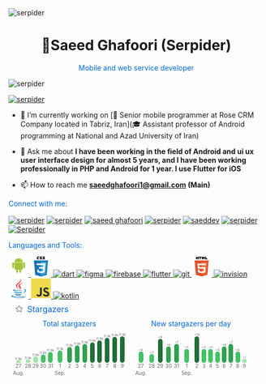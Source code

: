 <img src="http://moblnodezh.com/Github%20Header.jpg" alt="serpider" />

<h1 align="center">👋Saeed Ghafoori (Serpider)</h1>
<h3 align="center">Mobile and web service developer</h3>

<p align="left"> <img src="https://komarev.com/ghpvc/?username=serpider&label=Profile%20views&color=0e75b6&style=flat" alt="serpider" /> </p>


<p align="left"> <a href="https://twitter.com/serpider" target="blank"><img src="https://img.shields.io/twitter/follow/serpider?logo=twitter&style=for-the-badge" alt="serpider" /></a> </p>

- 🔭 I’m currently working on [🎯 Senior mobile programmer at Rose CRM Company located in Tabriz, Iran](🎓 Assistant professor of Android programming at National and Azad University of Iran)

- 💬 Ask me about **I have been working in the field of Android and ui ux user interface design for almost 5 years, and I have been working professionally in PHP and Android for 1 year. I use Flutter for iOS**

- 📫 How to reach me **saeedghafoori1@gmail.com (Main)**

<h3 align="left">Connect with me:</h3>
<p align="left">
<a href="https://dev.to/serpider" target="blank"><img align="center" src="https://raw.githubusercontent.com/rahuldkjain/github-profile-readme-generator/master/src/images/icons/Social/devto.svg" alt="serpider" height="30" width="40" /></a>
<a href="https://twitter.com/serpider" target="blank"><img align="center" src="https://raw.githubusercontent.com/rahuldkjain/github-profile-readme-generator/master/src/images/icons/Social/twitter.svg" alt="serpider" height="30" width="40" /></a>
<a href="https://linkedin.com/in/saeed ghafoori" target="blank"><img align="center" src="https://raw.githubusercontent.com/rahuldkjain/github-profile-readme-generator/master/src/images/icons/Social/linked-in-alt.svg" alt="saeed ghafoori" height="30" width="40" /></a>
<a href="https://stackoverflow.com/users/serpider" target="blank"><img align="center" src="https://raw.githubusercontent.com/rahuldkjain/github-profile-readme-generator/master/src/images/icons/Social/stack-overflow.svg" alt="serpider" height="30" width="40" /></a>
<a href="https://instagram.com/saeddev" target="blank"><img align="center" src="https://raw.githubusercontent.com/rahuldkjain/github-profile-readme-generator/master/src/images/icons/Social/instagram.svg" alt="saeddev" height="30" width="40" /></a>
<a href="https://www.youtube.com/c/serpider" target="blank"><img align="center" src="https://raw.githubusercontent.com/rahuldkjain/github-profile-readme-generator/master/src/images/icons/Social/youtube.svg" alt="serpider" height="30" width="40" /></a>
<a href="https://discord.gg/Serpider" target="blank"><img align="center" src="https://raw.githubusercontent.com/rahuldkjain/github-profile-readme-generator/master/src/images/icons/Social/discord.svg" alt="Serpider" height="30" width="40" /></a>
</p>

<h3 align="left">Languages and Tools:</h3>
<p align="left"> <a href="https://developer.android.com" target="_blank" rel="noreferrer"> <img src="https://raw.githubusercontent.com/devicons/devicon/master/icons/android/android-original-wordmark.svg" alt="android" width="40" height="40"/> </a> <a href="https://www.w3schools.com/css/" target="_blank" rel="noreferrer"> <img src="https://raw.githubusercontent.com/devicons/devicon/master/icons/css3/css3-original-wordmark.svg" alt="css3" width="40" height="40"/> </a> <a href="https://dart.dev" target="_blank" rel="noreferrer"> <img src="https://www.vectorlogo.zone/logos/dartlang/dartlang-icon.svg" alt="dart" width="40" height="40"/> </a> <a href="https://www.figma.com/" target="_blank" rel="noreferrer"> <img src="https://www.vectorlogo.zone/logos/figma/figma-icon.svg" alt="figma" width="40" height="40"/> </a> <a href="https://firebase.google.com/" target="_blank" rel="noreferrer"> <img src="https://www.vectorlogo.zone/logos/firebase/firebase-icon.svg" alt="firebase" width="40" height="40"/> </a> <a href="https://flutter.dev" target="_blank" rel="noreferrer"> <img src="https://www.vectorlogo.zone/logos/flutterio/flutterio-icon.svg" alt="flutter" width="40" height="40"/> </a> <a href="https://git-scm.com/" target="_blank" rel="noreferrer"> <img src="https://www.vectorlogo.zone/logos/git-scm/git-scm-icon.svg" alt="git" width="40" height="40"/> </a> <a href="https://www.w3.org/html/" target="_blank" rel="noreferrer"> <img src="https://raw.githubusercontent.com/devicons/devicon/master/icons/html5/html5-original-wordmark.svg" alt="html5" width="40" height="40"/> </a> <a href="https://www.invisionapp.com/" target="_blank" rel="noreferrer"> <img src="https://www.vectorlogo.zone/logos/invisionapp/invisionapp-icon.svg" alt="invision" width="40" height="40"/> </a> <a href="https://www.java.com" target="_blank" rel="noreferrer"> <img src="https://raw.githubusercontent.com/devicons/devicon/master/icons/java/java-original.svg" alt="java" width="40" height="40"/> </a> <a href="https://developer.mozilla.org/en-US/docs/Web/JavaScript" target="_blank" rel="noreferrer"> <img src="https://raw.githubusercontent.com/devicons/devicon/master/icons/javascript/javascript-original.svg" alt="javascript" width="40" height="40"/> </a> <a href="https://kotlinlang.org" target="_blank" rel="noreferrer"> <img src="https://www.vectorlogo.zone/logos/kotlinlang/kotlinlang-icon.svg" alt="kotlin" width="40" height="40"/> </a> <a href="https://www.linux.org/" target="_blank" rel="noreferrer"> 

<svg xmlns="http://www.w3.org/2000/svg" width="480" height="177" class="">
    <defs>
        <style/>
    </defs>
    <style>@keyframes animation-gauge{0%{stroke-dasharray:0 329}}@keyframes animation-rainbow{0%,to{color:#7f00ff;fill:#7f00ff}14%{color:#a933ff;fill:#a933ff}29%{color:#007fff;fill:#007fff}43%{color:#00ff7f;fill:#00ff7f}57%{color:#ff0;fill:#ff0}71%{color:#ff7f00;fill:#ff7f00}86%{color:red;fill:red}}svg{font-family:-apple-system,BlinkMacSystemFont,Segoe UI,Helvetica,Arial,sans-serif,Apple Color Emoji,Segoe UI Emoji;color:#777}h2,h3{margin:8px 0 2px;padding:0;color:#0366d6;font-weight:400}h2 svg,h3 svg{fill:currentColor}h2{font-size:16px}h3,svg{font-size:14px}section&gt;.field{margin-left:5px;margin-right:5px}.field{display:flex;align-items:center;margin-bottom:2px;white-space:nowrap}.field svg{margin:0 8px;fill:#959da5;flex-shrink:0}.row{display:flex;flex-wrap:wrap}.row section{flex:1 1 0}.chart-bars .entry,.column{display:flex;flex-direction:column;align-items:center}.margin-bottom{margin-bottom:16px}svg.bar{margin:4px 0}.chart{padding:0 8px}.chart-bars{display:flex;justify-content:space-between;align-items:flex-end;width:100%;margin:8px 0 4px;flex-grow:1;min-height:70px}.chart-bars .entry{flex-grow:1;font-size:10px;color:#666}.chart-bars .entry .value{font-size:6px}.chart-bars .bar{width:7px;background-color:var(--color-calendar-graph-day-bg);border:1px solid var(--color-calendar-graph-day-border);border-radius:5px}.chart-bars .entry .bottom{margin-bottom:-1rem;line-height:1rem}:root{--color-calendar-graph-day-bg:#ebedf0;--color-calendar-graph-day-border:rgba(27,31,35,0.06);--color-calendar-graph-day-L1-bg:#9be9a8;--color-calendar-graph-day-L2-bg:#40c463;--color-calendar-graph-day-L3-bg:#30a14e;--color-calendar-graph-day-L4-bg:#216e39;--color-calendar-halloween-graph-day-L1-bg:#ffee4a;--color-calendar-halloween-graph-day-L2-bg:#ffc501;--color-calendar-halloween-graph-day-L3-bg:#fe9600;--color-calendar-halloween-graph-day-L4-bg:#03001c;--color-calendar-winter-graph-day-L1-bg:#0a3069;--color-calendar-winter-graph-day-L2-bg:#0969da;--color-calendar-winter-graph-day-L3-bg:#54aeff;--color-calendar-winter-graph-day-L4-bg:#b6e3ff;--color-calendar-graph-day-L4-border:rgba(27,31,35,0.06);--color-calendar-graph-day-L3-border:rgba(27,31,35,0.06);--color-calendar-graph-day-L2-border:rgba(27,31,35,0.06);--color-calendar-graph-day-L1-border:rgba(27,31,35,0.06)}#metrics-end{width:100%}</style>
    <style/>
    <foreignObject x="0" y="0" width="100%" height="100%">
        <div xmlns="http://www.w3.org/1999/xhtml" xmlns:xlink="http://www.w3.org/1999/xlink" class="items-wrapper">
            <section class="stargazers">
                <h2 class="field">
                    <svg xmlns="http://www.w3.org/2000/svg" viewBox="0 0 16 16" width="16" height="16">
                        <path fill-rule="evenodd" d="M8 .25a.75.75 0 01.673.418l1.882 3.815 4.21.612a.75.75 0 01.416 1.279l-3.046 2.97.719 4.192a.75.75 0 01-1.088.791L8 12.347l-3.766 1.98a.75.75 0 01-1.088-.79l.72-4.194L.818 6.374a.75.75 0 01.416-1.28l4.21-.611L7.327.668A.75.75 0 018 .25zm0 2.445L6.615 5.5a.75.75 0 01-.564.41l-3.097.45 2.24 2.184a.75.75 0 01.216.664l-.528 3.084 2.769-1.456a.75.75 0 01.698 0l2.77 1.456-.53-3.084a.75.75 0 01.216-.664l2.24-2.183-3.096-.45a.75.75 0 01-.564-.41L8 2.694v.001z"/>
                    </svg>
                    Stargazers
                </h2>
                <div class="row margin-bottom">
                    <section class="column chart">
                        <h3>Total stargazers</h3>
                        <div class="chart-bars">
                            <div class="entry">
                                <span class="value">11.8k</span>
                                <div class="bar" style="height: 2.5px; background-color: var(--color-calendar-graph-day-L1-bg)"></div>
                                27
                                <div class="bottom">Aug.</div>
                            </div>
                            <div class="entry">
                                <span class="value">11.8k</span>
                                <div class="bar" style="height: 4.479166666666667px; background-color: var(--color-calendar-graph-day-L1-bg)"></div>
                                28
                            </div>
                            <div class="entry">
                                <span class="value">11.8k</span>
                                <div class="bar" style="height: 10.416666666666666px; background-color: var(--color-calendar-graph-day-L1-bg)"></div>
                                29
                            </div>
                            <div class="entry">
                                <span class="value">11.8k</span>
                                <div class="bar" style="height: 14.374999999999998px; background-color: var(--color-calendar-graph-day-L2-bg)"></div>
                                30
                            </div>
                            <div class="entry">
                                <span class="value">11.9k</span>
                                <div class="bar" style="height: 18.993055555555554px; background-color: var(--color-calendar-graph-day-L2-bg)"></div>
                                31
                            </div>
                            <div class="entry">
                                <span class="value">11.9k</span>
                                <div class="bar" style="height: 22.291666666666664px; background-color: var(--color-calendar-graph-day-L2-bg)"></div>
                                1
                                <div class="bottom">Sep.</div>
                            </div>
                            <div class="entry">
                                <span class="value">11.9k</span>
                                <div class="bar" style="height: 28.888888888888893px; background-color: var(--color-calendar-graph-day-L3-bg)"></div>
                                2
                            </div>
                            <div class="entry">
                                <span class="value">11.9k</span>
                                <div class="bar" style="height: 32.1875px; background-color: var(--color-calendar-graph-day-L3-bg)"></div>
                                3
                            </div>
                            <div class="entry">
                                <span class="value">11.9k</span>
                                <div class="bar" style="height: 35.486111111111114px; background-color: var(--color-calendar-graph-day-L3-bg)"></div>
                                4
                            </div>
                            <div class="entry">
                                <span class="value">11.9k</span>
                                <div class="bar" style="height: 38.125px; background-color: var(--color-calendar-graph-day-L4-bg)"></div>
                                5
                            </div>
                            <div class="entry">
                                <span class="value">11.9k</span>
                                <div class="bar" style="height: 42.083333333333336px; background-color: var(--color-calendar-graph-day-L4-bg)"></div>
                                6
                            </div>
                            <div class="entry">
                                <span class="value">11.9k</span>
                                <div class="bar" style="height: 46.70138888888889px; background-color: var(--color-calendar-graph-day-L4-bg)"></div>
                                7
                            </div>
                            <div class="entry">
                                <span class="value">11.9k</span>
                                <div class="bar" style="height: 49.34027777777778px; background-color: var(--color-calendar-graph-day-L4-bg)"></div>
                                8
                            </div>
                            <div class="entry">
                                <span class="value">11.9k</span>
                                <div class="bar" style="height: 49.99999999999999px; background-color: var(--color-calendar-graph-day-L4-bg)"></div>
                                9
                            </div>
                        </div>
                    </section>
                    <section class="column chart">
                        <h3>New stargazers per day</h3>
                        <div class="chart-bars">
                            <div class="entry">
                                <span class="value">+4</span>
                                <div class="bar" style="height: 20px; background-color: var(--color-calendar-graph-day-L2-bg)"></div>
                                27
                                <div class="bottom">Aug.</div>
                            </div>
                            <div class="entry">
                                <span class="value">+3</span>
                                <div class="bar" style="height: 15px; background-color: var(--color-calendar-graph-day-L2-bg)"></div>
                                28
                            </div>
                            <div class="entry">
                                <span class="value">+9</span>
                                <div class="bar" style="height: 45px; background-color: var(--color-calendar-graph-day-L4-bg)"></div>
                                29
                            </div>
                            <div class="entry">
                                <span class="value">+6</span>
                                <div class="bar" style="height: 30px; background-color: var(--color-calendar-graph-day-L3-bg)"></div>
                                30
                            </div>
                            <div class="entry">
                                <span class="value">+7</span>
                                <div class="bar" style="height: 35px; background-color: var(--color-calendar-graph-day-L3-bg)"></div>
                                31
                            </div>
                            <div class="entry">
                                <span class="value">+5</span>
                                <div class="bar" style="height: 25px; background-color: var(--color-calendar-graph-day-L2-bg)"></div>
                                1
                                <div class="bottom">Sep.</div>
                            </div>
                            <div class="entry">
                                <span class="value">+10</span>
                                <div class="bar" style="height: 50px; background-color: var(--color-calendar-graph-day-L4-bg)"></div>
                                2
                            </div>
                            <div class="entry">
                                <span class="value">+5</span>
                                <div class="bar" style="height: 25px; background-color: var(--color-calendar-graph-day-L2-bg)"></div>
                                3
                            </div>
                            <div class="entry">
                                <span class="value">+5</span>
                                <div class="bar" style="height: 25px; background-color: var(--color-calendar-graph-day-L2-bg)"></div>
                                4
                            </div>
                            <div class="entry">
                                <span class="value">+4</span>
                                <div class="bar" style="height: 20px; background-color: var(--color-calendar-graph-day-L2-bg)"></div>
                                5
                            </div>
                            <div class="entry">
                                <span class="value">+6</span>
                                <div class="bar" style="height: 30px; background-color: var(--color-calendar-graph-day-L3-bg)"></div>
                                6
                            </div>
                            <div class="entry">
                                <span class="value">+7</span>
                                <div class="bar" style="height: 35px; background-color: var(--color-calendar-graph-day-L3-bg)"></div>
                                7
                            </div>
                            <div class="entry">
                                <span class="value">+4</span>
                                <div class="bar" style="height: 20px; background-color: var(--color-calendar-graph-day-L2-bg)"></div>
                                8
                            </div>
                            <div class="entry">
                                <span class="value">+1</span>
                                <div class="bar" style="height: 5px; background-color: var(--color-calendar-graph-day-L1-bg)"></div>
                                9
                            </div>
                        </div>
                    </section>
                </div>
            </section>
        </div>
        <div xmlns="http://www.w3.org/1999/xhtml" id="metrics-end"></div>
    </foreignObject>
</svg>

